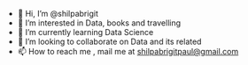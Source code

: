 - 👋 Hi, I’m @shilpabrigit
- 👀 I’m interested in Data, books and travelling
- 🌱 I’m currently learning Data Science 
- 💞️ I’m looking to collaborate on Data and its related
- 📫 How to reach me , mail me at shilpabrigitpaul@gmail.com

<!---
shilpabrigit/shilpabrigit is a ✨ special ✨ repository because its `README.md` (this file) appears on your GitHub profile.
You can click the Preview link to take a look at your changes.
--->
